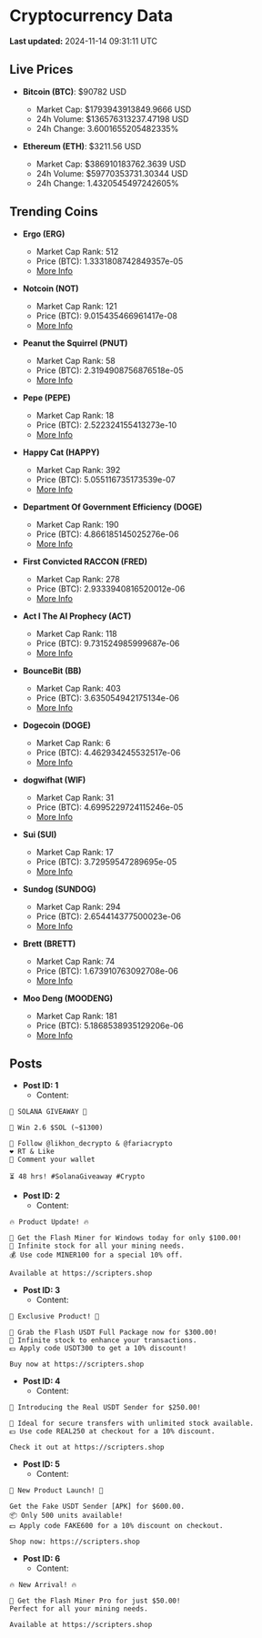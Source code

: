 # Cryptocurrency Data

**Last updated:** 2024-11-14 09:31:11 UTC

## Live Prices
- **Bitcoin (BTC)**: $90782 USD
  - Market Cap: $1793943913849.9666 USD
  - 24h Volume: $136576313237.47198 USD
  - 24h Change: 3.6001655205482335%

- **Ethereum (ETH)**: $3211.56 USD
  - Market Cap: $386910183762.3639 USD
  - 24h Volume: $59770353731.30344 USD
  - 24h Change: 1.4320545497242605%

## Trending Coins
- **Ergo (ERG)**
  - Market Cap Rank: 512
  - Price (BTC): 1.3331808742849357e-05
  - [More Info](https://www.coingecko.com/en/coins/ergo)

- **Notcoin (NOT)**
  - Market Cap Rank: 121
  - Price (BTC): 9.015435466961417e-08
  - [More Info](https://www.coingecko.com/en/coins/notcoin)

- **Peanut the Squirrel (PNUT)**
  - Market Cap Rank: 58
  - Price (BTC): 2.3194908756876518e-05
  - [More Info](https://www.coingecko.com/en/coins/peanut-the-squirrel)

- **Pepe (PEPE)**
  - Market Cap Rank: 18
  - Price (BTC): 2.522324155413273e-10
  - [More Info](https://www.coingecko.com/en/coins/pepe)

- **Happy Cat (HAPPY)**
  - Market Cap Rank: 392
  - Price (BTC): 5.055116735173539e-07
  - [More Info](https://www.coingecko.com/en/coins/happycat)

- **Department Of Government Efficiency (DOGE)**
  - Market Cap Rank: 190
  - Price (BTC): 4.866185145025276e-06
  - [More Info](https://www.coingecko.com/en/coins/department-of-government-efficiency)

- **First Convicted RACCON (FRED)**
  - Market Cap Rank: 278
  - Price (BTC): 2.9333940816520012e-06
  - [More Info](https://www.coingecko.com/en/coins/first-convicted-raccon)

- **Act I The AI Prophecy (ACT)**
  - Market Cap Rank: 118
  - Price (BTC): 9.731524985999687e-06
  - [More Info](https://www.coingecko.com/en/coins/act-i-the-ai-prophecy)

- **BounceBit (BB)**
  - Market Cap Rank: 403
  - Price (BTC): 3.635054942175134e-06
  - [More Info](https://www.coingecko.com/en/coins/bouncebit)

- **Dogecoin (DOGE)**
  - Market Cap Rank: 6
  - Price (BTC): 4.462934245532517e-06
  - [More Info](https://www.coingecko.com/en/coins/dogecoin)

- **dogwifhat (WIF)**
  - Market Cap Rank: 31
  - Price (BTC): 4.6995229724115246e-05
  - [More Info](https://www.coingecko.com/en/coins/dogwifhat)

- **Sui (SUI)**
  - Market Cap Rank: 17
  - Price (BTC): 3.72959547289695e-05
  - [More Info](https://www.coingecko.com/en/coins/sui)

- **Sundog (SUNDOG)**
  - Market Cap Rank: 294
  - Price (BTC): 2.654414377500023e-06
  - [More Info](https://www.coingecko.com/en/coins/sundog)

- **Brett (BRETT)**
  - Market Cap Rank: 74
  - Price (BTC): 1.673910763092708e-06
  - [More Info](https://www.coingecko.com/en/coins/brett-2)

- **Moo Deng (MOODENG)**
  - Market Cap Rank: 181
  - Price (BTC): 5.1868538935129206e-06
  - [More Info](https://www.coingecko.com/en/coins/moo-deng)

## Posts
- **Post ID: 1**
  - Content:
```
🚀 SOLANA GIVEAWAY 🚀

🎁 Win 2.6 $SOL (~$1300)

🤝 Follow @likhon_decrypto & @fariacrypto
❤️ RT & Like
💬 Comment your wallet

⏳ 48 hrs! #SolanaGiveaway #Crypto
```

- **Post ID: 2**
  - Content:
```
🔥 Product Update! 🔥

🚀 Get the Flash Miner for Windows today for only $100.00!
🔋 Infinite stock for all your mining needs.
💰 Use code MINER100 for a special 10% off.

Available at https://scripters.shop
```

- **Post ID: 3**
  - Content:
```
🎁 Exclusive Product! 🎁

💸 Grab the Flash USDT Full Package now for $300.00!
🎉 Infinite stock to enhance your transactions.
💵 Apply code USDT300 to get a 10% discount!

Buy now at https://scripters.shop
```

- **Post ID: 4**
  - Content:
```
💎 Introducing the Real USDT Sender for $250.00!

💼 Ideal for secure transfers with unlimited stock available.
💵 Use code REAL250 at checkout for a 10% discount.

Check it out at https://scripters.shop
```

- **Post ID: 5**
  - Content:
```
🚀 New Product Launch! 🚀

Get the Fake USDT Sender [APK] for $600.00.
📦 Only 500 units available!
💵 Apply code FAKE600 for a 10% discount on checkout.

Shop now: https://scripters.shop
```

- **Post ID: 6**
  - Content:
```
🔥 New Arrival! 🔥

💸 Get the Flash Miner Pro for just $50.00!
Perfect for all your mining needs.

Available at https://scripters.shop
```

